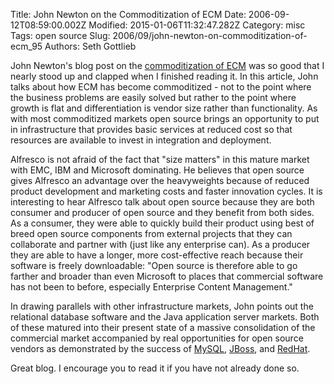 Title: John Newton on the Commoditization of ECM
Date: 2006-09-12T08:59:00.002Z
Modified: 2015-01-06T11:32:47.282Z
Category: misc
Tags: open source
Slug: 2006/09/john-newton-on-commoditization-of-ecm_95
Authors: Seth Gottlieb

John Newton's blog post on the [commoditization of ECM](http://newton.typepad.com/content/2006/09/commoditization.html) was so good that I nearly stood up and clapped when I finished reading it. In this article, John talks about how ECM has become commoditized - not to the point where the business problems are easily solved but rather to the point where growth is flat and differentiation is vendor size rather than functionality. As with most commoditized markets open source brings an opportunity to put in infrastructure that provides basic services at reduced cost so that resources are available to invest in integration and deployment.   

Alfresco is not afraid of the fact that "size matters" in this mature market with EMC, IBM and Microsoft dominating. He believes that open source gives Alfresco an advantage over the heavyweights because of reduced product development and marketing costs and faster innovation cycles. It is interesting to hear Alfresco talk about open source because they are both consumer and producer of open source and they benefit from both sides. As a consumer, they were able to quickly build their product using best of breed open source components from external projects that they can collaborate and partner with (just like any enterprise can). As a producer they are able to have a longer, more cost-effective reach because their software is freely downloadable: "Open source is therefore able to go farther and broader than even Microsoft to places that commercial software has not been to before, especially Enterprise Content Management."  

In drawing parallels with other infrastructure markets, John points out the relational database software and the Java application server markets. Both of these matured into their present state of a massive consolidation of the commercial market accompanied by real opportunities for open source vendors as demonstrated by the success of [MySQL](http://www.mysql.com), [JBoss](http://www.jboss.com), and [RedHat](http://www.redhat.com).  

Great blog. I encourage you to read it if you have not already done so.

